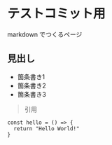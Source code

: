 # テストコミット用

markdown でつくるページ

## 見出し

- 箇条書き1
- 箇条書き2
- 箇条書き3

> 引用

```
const hello = () => {
  return "Hello World!"
}
```
